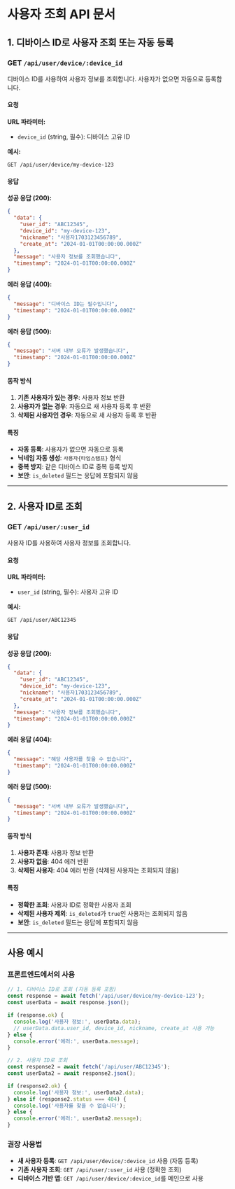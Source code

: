 # 사용자 조회 API 문서

## 1. 디바이스 ID로 사용자 조회 또는 자동 등록

### **GET** `/api/user/device/:device_id`

디바이스 ID를 사용하여 사용자 정보를 조회합니다. 사용자가 없으면 자동으로 등록합니다.

#### 요청

**URL 파라미터:**
- `device_id` (string, 필수): 디바이스 고유 ID

**예시:**
```
GET /api/user/device/my-device-123
```

#### 응답

**성공 응답 (200):**
```json
{
  "data": {
    "user_id": "ABC12345",
    "device_id": "my-device-123",
    "nickname": "사용자1703123456789",
    "create_at": "2024-01-01T00:00:00.000Z"
  },
  "message": "사용자 정보를 조회했습니다",
  "timestamp": "2024-01-01T00:00:00.000Z"
}
```

**에러 응답 (400):**
```json
{
  "message": "디바이스 ID는 필수입니다",
  "timestamp": "2024-01-01T00:00:00.000Z"
}
```

**에러 응답 (500):**
```json
{
  "message": "서버 내부 오류가 발생했습니다",
  "timestamp": "2024-01-01T00:00:00.000Z"
}
```

#### 동작 방식

1. **기존 사용자가 있는 경우**: 사용자 정보 반환
2. **사용자가 없는 경우**: 자동으로 새 사용자 등록 후 반환
3. **삭제된 사용자인 경우**: 자동으로 새 사용자 등록 후 반환

#### 특징

- **자동 등록**: 사용자가 없으면 자동으로 등록
- **닉네임 자동 생성**: `사용자{타임스탬프}` 형식
- **중복 방지**: 같은 디바이스 ID로 중복 등록 방지
- **보안**: `is_deleted` 필드는 응답에 포함되지 않음

---

## 2. 사용자 ID로 조회

### **GET** `/api/user/:user_id`

사용자 ID를 사용하여 사용자 정보를 조회합니다.

#### 요청

**URL 파라미터:**
- `user_id` (string, 필수): 사용자 고유 ID

**예시:**
```
GET /api/user/ABC12345
```

#### 응답

**성공 응답 (200):**
```json
{
  "data": {
    "user_id": "ABC12345",
    "device_id": "my-device-123",
    "nickname": "사용자1703123456789",
    "create_at": "2024-01-01T00:00:00.000Z"
  },
  "message": "사용자 정보를 조회했습니다",
  "timestamp": "2024-01-01T00:00:00.000Z"
}
```

**에러 응답 (404):**
```json
{
  "message": "해당 사용자를 찾을 수 없습니다",
  "timestamp": "2024-01-01T00:00:00.000Z"
}
```

**에러 응답 (500):**
```json
{
  "message": "서버 내부 오류가 발생했습니다",
  "timestamp": "2024-01-01T00:00:00.000Z"
}
```

#### 동작 방식

1. **사용자 존재**: 사용자 정보 반환
2. **사용자 없음**: 404 에러 반환
3. **삭제된 사용자**: 404 에러 반환 (삭제된 사용자는 조회되지 않음)

#### 특징

- **정확한 조회**: 사용자 ID로 정확한 사용자 조회
- **삭제된 사용자 제외**: `is_deleted`가 `true`인 사용자는 조회되지 않음
- **보안**: `is_deleted` 필드는 응답에 포함되지 않음

---

## 사용 예시

### 프론트엔드에서의 사용

```javascript
// 1. 디바이스 ID로 조회 (자동 등록 포함)
const response = await fetch('/api/user/device/my-device-123');
const userData = await response.json();

if (response.ok) {
  console.log('사용자 정보:', userData.data);
  // userData.data.user_id, device_id, nickname, create_at 사용 가능
} else {
  console.error('에러:', userData.message);
}

// 2. 사용자 ID로 조회
const response2 = await fetch('/api/user/ABC12345');
const userData2 = await response2.json();

if (response2.ok) {
  console.log('사용자 정보:', userData2.data);
} else if (response2.status === 404) {
  console.log('사용자를 찾을 수 없습니다');
} else {
  console.error('에러:', userData2.message);
}
```

### 권장 사용법

- **새 사용자 등록**: `GET /api/user/device/:device_id` 사용 (자동 등록)
- **기존 사용자 조회**: `GET /api/user/:user_id` 사용 (정확한 조회)
- **디바이스 기반 앱**: `GET /api/user/device/:device_id`를 메인으로 사용
